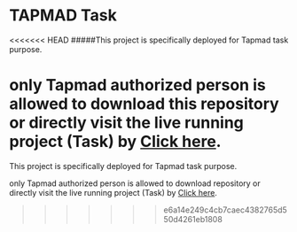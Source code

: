 # TAPMAD Task

<<<<<<< HEAD
#####This project is specifically deployed for Tapmad task purpose.

only Tapmad authorized person is allowed to download this repository or directly visit the live running project (Task) by [Click here](https://aaqibanees.github.io/tapmad-task/).
=======
This project is specifically deployed for Tapmad task purpose.

only Tapmad authorized person is allowed to download repository or directly visit the live running project (Task) by [Click here](https://aaqibanees.github.io/tapmad-task/).
>>>>>>> e6a14e249c4cb7caec4382765d550d4261eb1808
